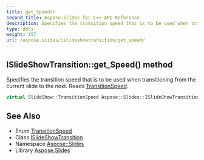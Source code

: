 ```yaml
---
title: get_Speed()
second_title: Aspose.Slides for C++ API Reference
description: Specifies the transition speed that is to be used when transitioning from the current slide to the next. Reads TransitionSpeed.
type: docs
weight: 157
url: /aspose.slides/islideshowtransition/get_speed/
---
```

## ISlideShowTransition::get_Speed() method


Specifies the transition speed that is to be used when transitioning from the current slide to the next. Reads [TransitionSpeed](../../../aspose.slides.slideshow/transitionspeed/).

```cpp
virtual SlideShow::TransitionSpeed Aspose::Slides::ISlideShowTransition::get_Speed()=0
```

## See Also

* Enum [TransitionSpeed](../../../aspose.slides.slideshow/transitionspeed/)
* Class [ISlideShowTransition](../)
* Namespace [Aspose::Slides](../../)
* Library [Aspose.Slides](../../../)